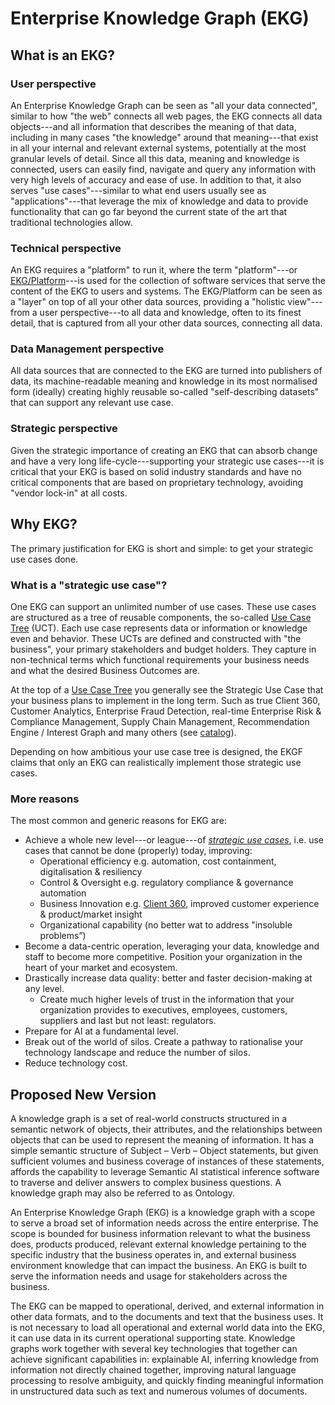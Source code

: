 # Enterprise Knowledge Graph (EKG)

## What is an EKG?

### User perspective

An Enterprise Knowledge Graph can be seen as "all your data connected",
similar to how "the web" connects all web pages, the EKG connects all 
data objects---and all information that describes the meaning of that data,
including in many cases "the knowledge" around that meaning---that exist
in all your internal and relevant external systems, potentially at the 
most granular levels of detail. 
Since all this data, meaning and knowledge is connected, users can 
easily find, navigate and query any information with very high levels 
of accuracy and ease of use. 
In addition to that, it also serves "use cases"---similar to what 
end users usually see as "applications"---that leverage the mix of 
knowledge and data to provide functionality that can go far beyond 
the current state of the art that traditional technologies allow.

### Technical perspective

An EKG requires a "platform" to run it, where the term "platform"---or
[EKG/Platform](/vocab/ekg-platform/)---is used for the collection of software services that serve 
the content of the EKG to users and systems.
The EKG/Platform can be seen as a "layer" on top of all your other data sources, 
providing a "holistic view"---from a user perspective---to all data and knowledge, 
often to its finest detail, that is captured from all your other data sources, 
connecting all data.

### Data Management perspective

All data sources that are connected to the EKG are turned into publishers of data, its 
machine-readable meaning and knowledge in its most normalised form (ideally) creating 
highly reusable so-called "self-describing datasets" that can support any relevant use case.

### Strategic perspective

Given the strategic importance of creating an EKG that can absorb change and have a
very long life-cycle---supporting your strategic use cases---it is critical that your
EKG is based on solid industry standards and have no critical components that are 
based on proprietary technology, avoiding "vendor lock-in" at all costs.

## Why EKG?

The primary justification for EKG is short and simple: to get your strategic use cases done.

### What is a "strategic use case"?

One EKG can support an unlimited number of use cases. 
These use cases are structured as a tree of reusable components, 
the so-called [Use Case Tree](/concept/use-case-tree) (UCT). 
Each use case represents data or information or knowledge even and behavior. 
These UCTs are defined and constructed with "the business", your primary stakeholders 
and budget holders. 
They capture in non-technical terms which functional requirements your 
business needs and what the desired Business Outcomes are.

At the top of a [Use Case Tree](/concept/use-case-tree) you generally see the Strategic Use Case that 
your business plans to implement in the long term. 
Such as true Client 360, Customer Analytics, Enterprise Fraud Detection,
real-time Enterprise Risk & Compliance Management, Supply Chain Management, 
Recommendation Engine / Interest Graph and many others (see [catalog](https://catalog.ekgf.org)).

Depending on how ambitious your use case tree is designed, the EKGF claims
that only an EKG can realistically implement those strategic use cases.

### More reasons

The most common and generic reasons for EKG are:

- Achieve a whole new level---or league---of 
  _[strategic use cases](https://catalog.ekgf.org/use-case/strategic-use-cases/)_,
  i.e. use cases that cannot be done (properly) today, improving:
    - Operational efficiency e.g. automation, cost containment, 
      digitalisation & resiliency
    - Control & Oversight e.g. regulatory compliance & governance automation
    - Business Innovation e.g. [Client 360](https://catalog.ekgf.org/use-case/client-360/), 
      improved customer experience & product/market insight
    - Organizational capability (no better wat to address 
      "insoluble problems”)
- Become a data-centric operation, leveraging your data, 
  knowledge and staff to become more competitive.
  Position your organization in the heart of your market and
  ecosystem.
- Drastically increase data quality: better and faster 
  decision-making at any level.
    - Create much higher levels of trust in the information 
      that your organization provides to executives, employees,
      customers, suppliers and last but not least: regulators.
- Prepare for AI at a fundamental level.
- Break out of the world of silos.
  Create a pathway to rationalise your technology landscape
  and reduce the number of silos.
- Reduce technology cost.

## Proposed New Version

A knowledge graph is a set of real-world constructs structured in a semantic network of objects, their attributes, and the relationships between objects that can be used to represent the meaning of information.  It has a simple semantic structure of Subject – Verb – Object statements, but given sufficient volumes and business coverage of instances of these statements, affords the capability to leverage Semantic AI statistical inference software to traverse and deliver answers to complex business questions.  A knowledge graph may also be referred to as Ontology.     

An Enterprise Knowledge Graph (EKG) is a knowledge graph with a scope to serve a broad set of information needs across the entire enterprise.  The scope is bounded for business information relevant to what the business does, products produced, relevant external knowledge pertaining to the specific industry that the business operates in, and external business environment knowledge that can impact the business.  An EKG is built to serve the information needs and usage for stakeholders across the business. 
 
The EKG can be mapped to operational, derived, and external information in other data formats, and to the documents and text that the business uses.  It is not necessary to load all operational and external world data into the EKG, it can use data in its current operational supporting state.  Knowledge graphs work together with several key technologies that together can achieve significant capabilities in: explainable AI, inferring knowledge from information not directly chained together, improving natural language processing to resolve ambiguity, and quickly finding meaningful information in unstructured data such as text and numerous volumes of documents.
